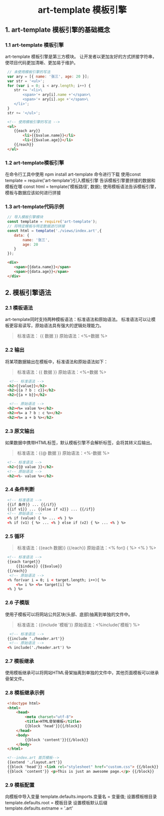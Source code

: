 # <center>art-template 模板引擎</center>

## 1. art-template 模板引擎的基础概念
### 1.1 art-template 模板引擎
art-template 模板引擎是第三方模块。
让开发者以更加友好的方式拼接字符串，使项目代码更加清晰、更加易于维护。
```js
 // 未使用模板引擎的写法
 var ary = [{ name: '张三', age: 20 }];
 var str = '<ul>';
 for (var i = 0; i < ary.length; i++) { 
    str += '<li>\
        <span>'+ ary[i].name +'</span>\
        <span>'+ ary[i].age +'</span>\
    </li>';
 }
 str += '</ul>'; 
```
```html
 <!-- 使用模板引擎的写法 --> 
 <ul>
    {{each ary}}
        <li>{{$value.name}}</li>
        <li>{{$value.age}}</li>
    {{/each}}
 </ul>
```

### 1.2 art-template模板引擎
在命令行工具中使用 npm install art-template 命令进行下载
使用const template = require('art-template')引入模板引擎
告诉模板引擎要拼接的数据和模板在哪 const html = template(‘模板路径’, 数据);
使用模板语法告诉模板引擎，模板与数据应该如何进行拼接 

### 1.3 art-template代码示例
```js
 // 导入模板引擎模块
 const template = require('art-template');
 // 将特定模板与特定数据进行拼接
 const html = template('./views/index.art',{
    data: {
        name: '张三',
        age: 20
    }
 }); 
```
```html
 <div>
    <span>{{data.name}}</span>
    <span>{{data.age}}</span>
 </div>
```

## 2. 模板引擎语法

### 2.1 模板语法
art-template同时支持两种模板语法：标准语法和原始语法。
标准语法可以让模板更容易读写，原始语法具有强大的逻辑处理能力。
>标准语法： {{ 数据 }}
原始语法：<%=数据  %>

### 2.2 输出
将某项数据输出在模板中，标准语法和原始语法如下：
>标准语法：{{ 数据 }}
原始语法：<%=数据 %>
```html
  <!-- 标准语法 -->
 <h2>{{value}}</h2>
 <h2>{{a ? b : c}}</h2>
 <h2>{{a + b}}</h2>

  <!-- 原始语法 -->
 <h2><%= value %></h2>
 <h2><%= a ? b : c %></h2>
 <h2><%= a + b %></h2>
```

### 2.3 原文输出
如果数据中携带HTML标签，默认模板引擎不会解析标签，会将其转义后输出。
>标准语法：{{@ 数据 }}
原始语法：<%-数据 %>
```html
 <!-- 标准语法 -->
 <h2>{{@ value }}</h2>
 <!-- 原始语法 -->
 <h2><%- value %></h2>
```

### 2.4 条件判断
```html
 <!-- 标准语法 --> 
 {{if 条件}} ... {{/if}}
 {{if v1}} ... {{else if v2}} ... {{/if}}
 <!-- 原始语法 -->
 <% if (value) { %> ... <% } %>
 <% if (v1) { %> ... <% } else if (v2) { %> ... <% } %>
```

### 2.5 循环
>标准语法：{{each 数据}} {{/each}}
原始语法：<% for() { %> <% } %>
```html
 <!-- 标准语法 -->
 {{each target}}
     {{$index}} {{$value}}
 {{/each}}
  <!-- 原始语法 -->
 <% for(var i = 0; i < target.length; i++){ %>
     <%= i %> <%= target[i] %>
 <% } %>
```

### 2.6 子模版
使用子模板可以将网站公共区块(头部、底部)抽离到单独的文件中。
>标准语法：{{include '模板'}}
原始语法：<%include('模板') %>
```html
  <!-- 标准语法 -->
 {{include './header.art'}}
  <!-- 原始语法 -->
 <% include('./header.art') %>
```

### 2.7 模板继承
使用模板继承可以将网站HTML骨架抽离到单独的文件中，其他页面模板可以继承骨架文件。

### 2.8 模板继承示例
```html
 <!doctype html>
 <html>
     <head>
         <meta charset="utf-8">
         <title>HTML骨架模板</title>
         {{block 'head'}}{{/block}}
     </head>
     <body>
         {{block 'content'}}{{/block}}
     </body>
 </html>
```
```html
 <!--index.art 首页模板-->
 {{extend './layout.art'}}
 {{block 'head'}} <link rel="stylesheet" href="custom.css"> {{/block}}
 {{block 'content'}} <p>This is just an awesome page.</p> {{/block}}
```

### 2.9 模板配置
向模板中导入变量 template.defaults.imports.变量名 = 变量值;
设置模板根目录 template.defaults.root = 模板目录
设置模板默认后缀 template.defaults.extname = '.art'




